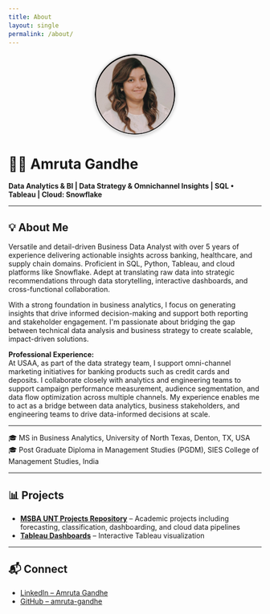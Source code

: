 ```yaml
---
title: About
layout: single 
permalink: /about/
---
```


<img src="/assets/profile.jpg" alt="Amruta Gandhe"
     style="width: 160px; height: 160px; border-radius: 50%; object-fit: cover;
            display: block; margin: 0 auto; box-shadow: 0 2px 6px rgba(0, 0, 0, 0.2); border: 2px solid #ddd;">

# 👩‍💻 Amruta Gandhe

<p><strong>Data Analytics & BI | Data Strategy & Omnichannel Insights | SQL • Tableau | Cloud: Snowflake</strong></p>

---

## 💡 About Me

Versatile and detail-driven Business Data Analyst with over 5 years of experience delivering actionable insights across banking, healthcare, and supply chain domains. Proficient in SQL, Python, Tableau, and cloud platforms like Snowflake. Adept at translating raw data into strategic recommendations through data storytelling, interactive dashboards, and cross-functional collaboration.

With a strong foundation in business analytics, I focus on generating insights that drive informed decision-making and support both reporting and stakeholder engagement. I'm passionate about bridging the gap between technical data analysis and business strategy to create scalable, impact-driven solutions.

**Professional Experience:**  
At USAA, as part of the data strategy team, I support omni-channel marketing initiatives for banking products such as credit cards and deposits. I collaborate closely with analytics and engineering teams to support campaign performance measurement, audience segmentation, and data flow optimization across multiple channels. My experience enables me to act as a bridge between data analytics, business stakeholders, and engineering teams to drive data-informed decisions at scale.

---

🎓 MS in Business Analytics, University of North Texas, Denton, TX, USA  
🎓 Post Graduate Diploma in Management Studies (PGDM), SIES College of Management Studies, India

---

## 📊 Projects 

- **[MSBA UNT Projects Repository](/projects/)** – Academic projects including forecasting, classification, dashboarding, and cloud data pipelines  
- **[Tableau Dashboards](https://public.tableau.com/app/profile/amruta.gandhe/vizzes)** – Interactive Tableau visualization

---

## 📬 Connect

- [LinkedIn – Amruta Gandhe](https://www.linkedin.com/in/amruta-gandhe-1b1013207/)  
- [GitHub – amruta-gandhe](https://github.com/amruta-gandhe)
